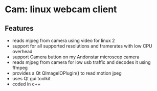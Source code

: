 # Cam: linux webcam client

## Features

* reads mjpeg from camera using video for linux 2
* support for all supported resolutions and framerates
  with low CPU overhead
* support Camera button on my Andonstar microscop camera
* reads mjpeg from camera for low usb traffic and decodes
  it using ffmpeg
* provides a Qt QImageIOPlugin() to read motion jpeg
* uses Qt gui toolkit
* coded in c++

